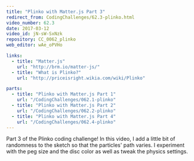 ```yaml
---
title: "Plinko with Matter.js Part 3"
redirect_from: CodingChallenges/62.3-plinko.html
video_number: 62.3
date: 2017-03-12
video_id: jN-sW-SxNzk
repository: CC_0062_plinko
web_editor: wAe_oPVHo

links:
  - title: "Matter.js"
    url: "http://brm.io/matter-js/"
  - title: "What is Plinko?"
    url: "http://priceisright.wikia.com/wiki/Plinko"

parts:
  - title: "Plinko with Matter.js Part 1"
    url: "/CodingChallenges/062.1-plinko"
  - title: "Plinko with Matter.js Part 2"
    url: "/CodingChallenges/062.2-plinko"
  - title: "Plinko with Matter.js Part 4"
    url: "/CodingChallenges/062.4-plinko"
---
```


Part 3 of the Plinko coding challenge! In this video, I add a little bit of randomness to the sketch so that the particles' path varies. I experiment with the peg size and the disc color as well as tweak the physics settings.
